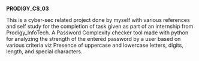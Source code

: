 **PRODIGY_CS_03**

This is a cyber-sec related project done by myself with various references and self study for the completion of task given as part of an internship from Prodigy_InfoTech. A Password Complexity checker tool made with python for analyzing the strength of the entered password by a user based on various criteria viz Presence of uppercase and lowercase letters, digits, length, and special characters.
